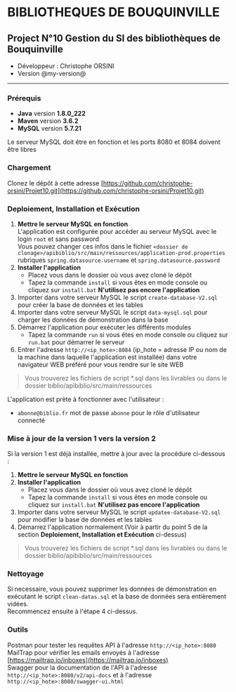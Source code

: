 # BIBLIOTHEQUES DE BOUQUINVILLE

## Project N°10 Gestion du SI des bibliothèques de Bouquinville

* Développeur : Christophe ORSINI
* Version @my-version@

---
### Prérequis
- **Java** version **1.8.0_222**
- **Maven** version **3.6.2**
- **MySQL** version **5.7.21**
 
Le serveur MySQL doit être en fonction et les ports 8080 et 8084 doivent être libres

### Chargement
Clonez le dépôt à cette adresse [https://github.com/christophe-orsini/Projet10.git](https://github.com/christophe-orsini/Projet10.git)

### Deploiement, Installation et Exécution
1. **Mettre le serveur MySQL en fonction**  
L'application est configurée pour accéder au serveur MySQL avec le login `root` et sans password  
Vous pouvez changer ces infos dans le fichier `<dossier de clonage>/apibiblio/src/main/ressources/application-prod.properties`  
rubriques `spring.datasource.username` et `spring.datasource.password` 
2. **Installer l'application**  
    - Placez vous dans le dossier où vous avez cloné le dépôt  
    - Tapez la commande `install` si vous êtes en mode console ou cliquez sur `install.bat`
    **N'utilisez pas encore l'application**
3. Importer dans votre serveur MySQL le script `create-database-V2.sql` pour créer la base de données et les tables
4. Importer dans votre serveur MySQL le script `data-mysql.sql` pour charger les données de démonstration dans la base
5. Démarrez l'application pour exécuter les différents modules 
    - Tapez la commande `run` si vous êtes en mode console ou cliquez sur `run.bat` pour démarrer le serveur  
6. Entrer l'adresse `http://<ip_hote>:8084` (ip_hote = adresse IP ou nom de la machine dans laquelle l'application est installée) dans votre navigateur WEB préféré pour vous rendre sur le site WEB  

> Vous trouverez les fichiers de script *.sql dans les livrables ou dans le dossier biblio/apibiblio/src/main/ressources

L'application est prète à fonctionner avec l'utilisateur :
- `abonne@biblio.fr` mot de passe `abonne` pour le rôle d'utilisateur connecté

### Mise à jour de la version 1 vers la version 2
Si la version 1 est déjà installée, mettre à jour avec la procédure ci-dessous :
1. **Mettre le serveur MySQL en fonction**  
2. **Installer l'application**  
    - Placez vous dans le dossier où vous avez cloné le dépôt  
    - Tapez la commande `install` si vous êtes en mode console ou cliquez sur `install.bat`
    **N'utilisez pas encore l'application**
3. Importer dans votre serveur MySQL le script `updatee-database-V2.sql` pour modifier la base de données et les tables
4. Démarrez l'application normalement (Voir à partir du point 5 de la section **Deploiement, Installation et Exécution** ci-dessus)  
   

> Vous trouverez les fichiers de script *.sql dans les livrables ou dans le dossier biblio/apibiblio/src/main/ressources

### Nettoyage
Si necessaire, vous pouvez supprimer les données de démonstration en exécutant le script `clean-datas.sql` et la base de données sera entièrement vidées.  
Recommencez ensuite à l'étape 4 ci-dessus.

### Outils
Postman pour tester les requêtes API à l'adresse `http://<ip_hote>:8080`  
MailTrap pour vérifier les emails envoyés à l'adresse [https://mailtrap.io/inboxes](https://mailtrap.io/inboxes)  
Swagger pour la documentation de l'API à l'adresse `http://<ip_hote>:8080/v2/api-docs` et à l'adresse `http://<ip_hote>:8080/swagger-ui.html`